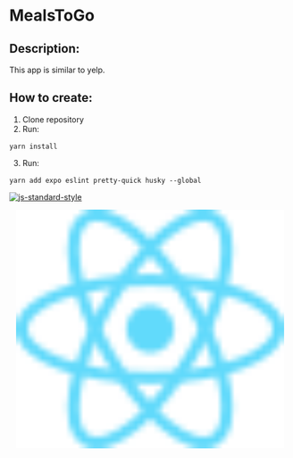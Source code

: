 # MealsToGo

## Description:

This app is similar to yelp.

## How to create:

1. Clone repository
2. Run:

```
yarn install
```

3. Run:

```
yarn add expo eslint pretty-quick husky --global
```

[![js-standard-style](https://cdn.rawgit.com/standard/standard/master/badge.svg)](http://standardjs.com)

<p align="center">
    <img alt="awesome" src="assets/header_logo.svg" width="480" />
</p><br/>
